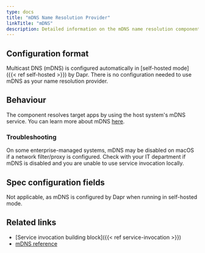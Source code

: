 ```yaml
---
type: docs
title: "mDNS Name Resolution Provider"
linkTitle: "mDNS"
description: Detailed information on the mDNS name resolution component
---
```


## Configuration format

Multicast DNS (mDNS) is configured automatically in [self-hosted mode]({{< ref self-hosted >}}) by Dapr. There is no configuration needed to use mDNS as your name resolution provider.

## Behaviour

The component resolves target apps by using the host system's mDNS service. You can learn more about mDNS [here](https://en.wikipedia.org/wiki/Multicast_DNS).

### Troubleshooting

On some enterprise-managed systems, mDNS may be disabled on macOS if a network filter/proxy is configured. Check with your IT department if mDNS is disabled and you are unable to use service invocation locally.

## Spec configuration fields

Not applicable, as mDNS is configured by Dapr when running in self-hosted mode.

## Related links

- [Service invocation building block]({{< ref service-invocation >}})
- [mDNS reference](https://en.wikipedia.org/wiki/Multicast_DNS)